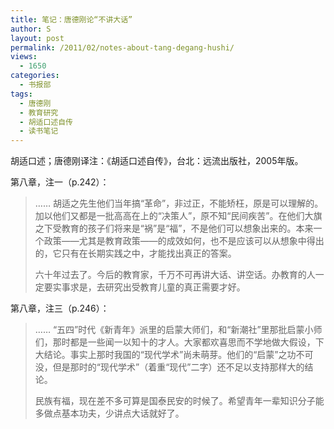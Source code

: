 ```yaml
---
title: 笔记：唐德刚论“不讲大话”
author: S
layout: post
permalink: /2011/02/notes-about-tang-degang-hushi/
views:
  - 1650
categories:
  - 书报部
tags:
  - 唐德刚
  - 教育研究
  - 胡适口述自传
  - 读书笔记
---
```

胡适口述；唐德刚译注：《胡适口述自传》，台北：远流出版社，2005年版。

第八章，注一（p.242）：

> …… 胡适之先生他们当年搞“革命”，非过正，不能矫枉，原是可以理解的。加以他们又都是一批高高在上的“决策人”，原不知“民间疾苦”。在他们大旗之下受教育的孩子们将来是“祸”是“福”，不是他们可以想象出来的。本来一个政策——尤其是教育政策——的成效如何，也不是应该可以从想象中得出的，它只有在长期实践之中，才能找出真正的答案。
> 
> 六十年过去了。今后的教育家，千万不可再讲大话、讲空话。办教育的人一定要实事求是，去研究出受教育儿童的真正需要才好。

第八章，注三（p.246）：

> …… “五四”时代《新青年》派里的启蒙大师们，和“新潮社”里那批启蒙小师们，那时都是一些闻一以知十的才人。大家都欢喜思而不学地做大假设，下大结论。事实上那时我国的“现代学术”尚未萌芽。他们的“启蒙”之功不可没，但是那时的“现代学术”（着重“现代”二字）还不足以支持那样大的结论。
> 
> 民族有福，现在差不多可算是国泰民安的时候了。希望青年一辈知识分子能多做点基本功夫，少讲点大话就好了。